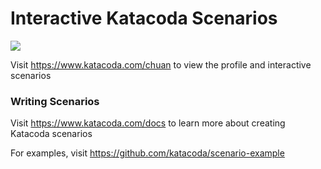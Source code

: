 # Interactive Katacoda Scenarios

[![](http://shields.katacoda.com/katacoda/chuan/count.svg)](https://www.katacoda.com/chuan "Get your profile on Katacoda.com")

Visit https://www.katacoda.com/chuan to view the profile and interactive scenarios

### Writing Scenarios
Visit https://www.katacoda.com/docs to learn more about creating Katacoda scenarios

For examples, visit https://github.com/katacoda/scenario-example

